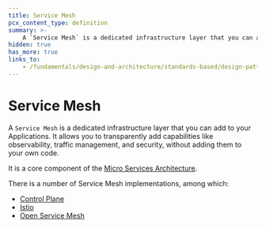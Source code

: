 ```yaml
---
title: Service Mesh
pcx_content_type: definition
summary: >-
    A `Service Mesh` is a dedicated infrastructure layer that you can add to your Applications. It allows you to transparently add capabilities like observability, traffic management, and security, without adding them to your own code.
hidden: true
has_more: true
links_to:
    - /fundamentals/design-and-architecture/standards-based/design-patterns/micro-services-architecture
---
```


# Service Mesh

A `Service Mesh` is a dedicated infrastructure layer that you can add to your Applications. It allows you to transparently add capabilities like observability, traffic management, and security, without adding them to your own code.

It is a core component of the [Micro Services Architecture](/fundamentals/design-and-architecture/standards-based/design-patterns/micro-services-architecture).

There is a number of Service Mesh implementations, among which:

-   [Control Plane](https://controlplane.com/)
-   [Istio](https://istio.io/)
-   [Open Service Mesh](https://en.wikipedia.org/wiki/Open_Service_Mesh)
